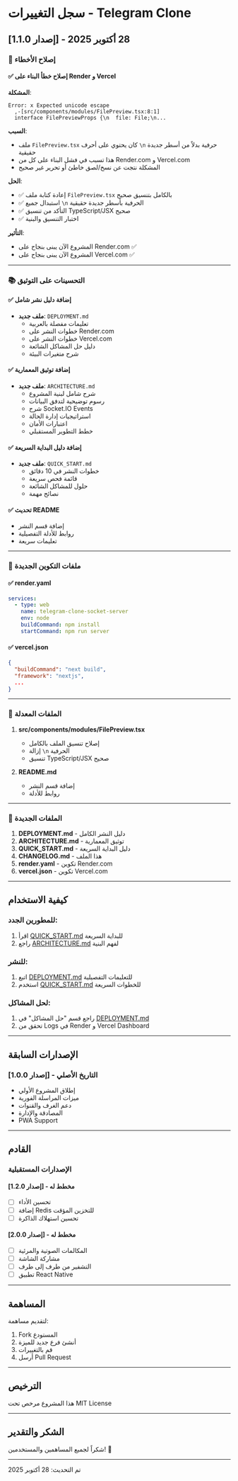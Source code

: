 # سجل التغييرات - Telegram Clone

## [إصدار 1.1.0] - 28 أكتوبر 2025

### 🐛 إصلاح الأخطاء

#### ✅ إصلاح خطأ البناء على Render و Vercel
**المشكلة**:
```
Error: x Expected unicode escape
  ,-[src/components/modules/FilePreview.tsx:8:1]
  interface FilePreviewProps {\n  file: File;\n...
```

**السبب**:
- ملف `FilePreview.tsx` كان يحتوي على أحرف `\n` حرفية بدلاً من أسطر جديدة حقيقية
- هذا تسبب في فشل البناء على كل من Render.com و Vercel.com
- المشكلة نتجت عن نسخ/لصق خاطئ أو تحرير غير صحيح

**الحل**:
- ✅ إعادة كتابة ملف `FilePreview.tsx` بالكامل بتنسيق صحيح
- ✅ استبدال جميع `\n` الحرفية بأسطر جديدة حقيقية
- ✅ التأكد من تنسيق TypeScript/JSX صحيح
- ✅ اختبار التنسيق والبنية

**التأثير**:
- المشروع الآن يبنى بنجاح على Render.com ✅
- المشروع الآن يبنى بنجاح على Vercel.com ✅

---

### 📚 التحسينات على التوثيق

#### ✅ إضافة دليل نشر شامل
- **ملف جديد**: `DEPLOYMENT.md`
  - تعليمات مفصلة بالعربية
  - خطوات النشر على Render.com
  - خطوات النشر على Vercel.com
  - دليل حل المشاكل الشائعة
  - شرح متغيرات البيئة

#### ✅ إضافة توثيق المعمارية
- **ملف جديد**: `ARCHITECTURE.md`
  - شرح شامل لبنية المشروع
  - رسوم توضيحية لتدفق البيانات
  - شرح Socket.IO Events
  - استراتيجيات إدارة الحالة
  - اعتبارات الأمان
  - خطط التطوير المستقبلي

#### ✅ إضافة دليل البداية السريعة
- **ملف جديد**: `QUICK_START.md`
  - خطوات النشر في 10 دقائق
  - قائمة فحص سريعة
  - حلول للمشاكل الشائعة
  - نصائح مهمة

#### ✅ تحديث README
- إضافة قسم النشر
- روابط للأدلة التفصيلية
- تعليمات سريعة

---

### 🔧 ملفات التكوين الجديدة

#### ✅ render.yaml
```yaml
services:
  - type: web
    name: telegram-clone-socket-server
    env: node
    buildCommand: npm install
    startCommand: npm run server
```

#### ✅ vercel.json
```json
{
  "buildCommand": "next build",
  "framework": "nextjs",
  ...
}
```

---

### 📝 الملفات المعدلة

1. **src/components/modules/FilePreview.tsx**
   - إصلاح تنسيق الملف بالكامل
   - إزالة `\n` الحرفية
   - تنسيق TypeScript/JSX صحيح

2. **README.md**
   - إضافة قسم النشر
   - روابط للأدلة

---

### 📝 الملفات الجديدة

1. **DEPLOYMENT.md** - دليل النشر الكامل
2. **ARCHITECTURE.md** - توثيق المعمارية
3. **QUICK_START.md** - دليل البداية السريعة
4. **CHANGELOG.md** - هذا الملف
5. **render.yaml** - تكوين Render.com
6. **vercel.json** - تكوين Vercel.com

---

## كيفية الاستخدام

### للمطورين الجدد:
1. اقرأ [QUICK_START.md](./QUICK_START.md) للبداية السريعة
2. راجع [ARCHITECTURE.md](./ARCHITECTURE.md) لفهم البنية

### للنشر:
1. اتبع [DEPLOYMENT.md](./DEPLOYMENT.md) للتعليمات التفصيلية
2. استخدم [QUICK_START.md](./QUICK_START.md) للخطوات السريعة

### لحل المشاكل:
1. راجع قسم "حل المشاكل" في [DEPLOYMENT.md](./DEPLOYMENT.md)
2. تحقق من Logs في Render و Vercel Dashboard

---

## الإصدارات السابقة

### [إصدار 1.0.0] - التاريخ الأصلي
- إطلاق المشروع الأولي
- ميزات المراسلة الفورية
- دعم الغرف والقنوات
- المصادقة والإدارة
- PWA Support

---

## القادم

### الإصدارات المستقبلية

#### [إصدار 1.2.0] - مخطط له
- [ ] تحسين الأداء
- [ ] إضافة Redis للتخزين المؤقت
- [ ] تحسين استهلاك الذاكرة

#### [إصدار 2.0.0] - مخطط له
- [ ] المكالمات الصوتية والمرئية
- [ ] مشاركة الشاشة
- [ ] التشفير من طرف إلى طرف
- [ ] تطبيق React Native

---

## المساهمة

لتقديم مساهمة:
1. Fork المستودع
2. أنشئ فرع جديد للميزة
3. قم بالتغييرات
4. أرسل Pull Request

---

## الترخيص

هذا المشروع مرخص تحت MIT License

---

## الشكر والتقدير

شكراً لجميع المساهمين والمستخدمين! 🙏

---

تم التحديث: 28 أكتوبر 2025
